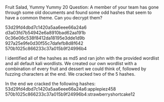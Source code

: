 Fruit Salad, Yummy Yummy
20
Question: A member of your team has gone through some old documents and found some odd hashes that seem to have a common theme. Can you decrypt them?

53d29fd4dbd7c1420a5aa6eee66a24a6 d3a03fd7b54942e6a8910bad62aa191b 0c36e06c538f8412da18195e3dde1d9b 927a25e9fe0d30f55c7dafefb8d8f642 570b1025c866233c37a015b9f24996b4

I identified all of the hashes as md5 and ran john with the provided wordlist and all default kali wordlists. We created our own wordlist with a combination of every fruit and dessert we could think of, followed by fuzzing characters at the end. We cracked two of the 5 hashes.

In the end we cracked the following hashes:
53d29fd4dbd7c1420a5aa6eee66a24a6:applepiez458
570b1025c866233c37a015b9f24996b4:strawberryshortcake12